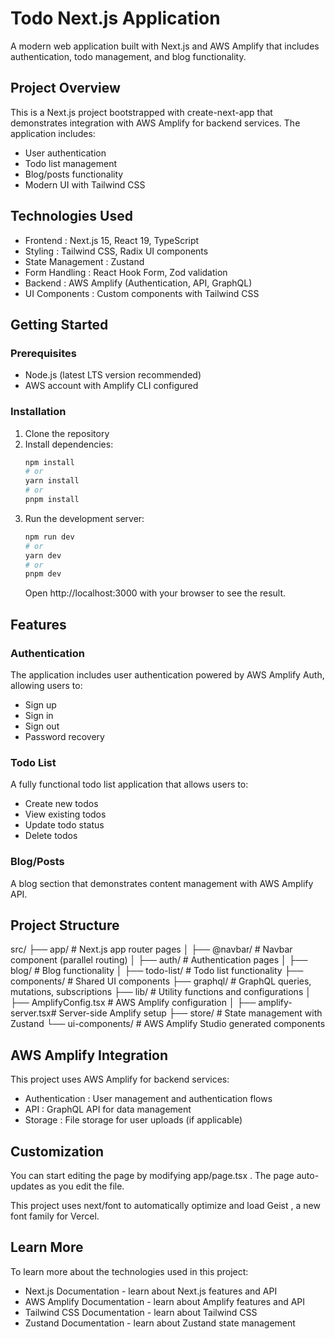 # Todo Next.js Application

A modern web application built with Next.js and AWS Amplify that includes authentication, todo management, and blog functionality.

## Project Overview

This is a Next.js project bootstrapped with create-next-app that demonstrates integration with AWS Amplify for backend services. The application includes:

- User authentication
- Todo list management
- Blog/posts functionality
- Modern UI with Tailwind CSS

## Technologies Used

- Frontend : Next.js 15, React 19, TypeScript
- Styling : Tailwind CSS, Radix UI components
- State Management : Zustand
- Form Handling : React Hook Form, Zod validation
- Backend : AWS Amplify (Authentication, API, GraphQL)
- UI Components : Custom components with Tailwind CSS

## Getting Started

### Prerequisites

- Node.js (latest LTS version recommended)
- AWS account with Amplify CLI configured

### Installation

1. Clone the repository
2. Install dependencies:
   ```bash
   npm install
   # or
   yarn install
   # or
   pnpm install
   ```
3. Run the development server:
   ```bash
   npm run dev
   # or
   yarn dev
   # or
   pnpm dev
   ```
   Open http://localhost:3000 with your browser to see the result.

## Features

### Authentication

The application includes user authentication powered by AWS Amplify Auth, allowing users to:

- Sign up
- Sign in
- Sign out
- Password recovery

### Todo List

A fully functional todo list application that allows users to:

- Create new todos
- View existing todos
- Update todo status
- Delete todos

### Blog/Posts

A blog section that demonstrates content management with AWS Amplify API.

## Project Structure
src/
├── app/                  # Next.js app router pages
│   ├── @navbar/          # Navbar component (parallel routing)
│   ├── auth/             # Authentication pages
│   ├── blog/             # Blog functionality
│   ├── todo-list/        # Todo list functionality
├── components/           # Shared UI components
├── graphql/              # GraphQL queries, mutations, subscriptions
├── lib/                  # Utility functions and configurations
│   ├── AmplifyConfig.tsx # AWS Amplify configuration
│   ├── amplify-server.tsx# Server-side Amplify setup
├── store/                # State management with Zustand
└── ui-components/        # AWS Amplify Studio generated components

## AWS Amplify Integration
This project uses AWS Amplify for backend services:

- Authentication : User management and authentication flows
- API : GraphQL API for data management
- Storage : File storage for user uploads (if applicable)
## Customization
You can start editing the page by modifying app/page.tsx . The page auto-updates as you edit the file.

This project uses next/font to automatically optimize and load Geist , a new font family for Vercel.

## Learn More
To learn more about the technologies used in this project:

- Next.js Documentation - learn about Next.js features and API
- AWS Amplify Documentation - learn about Amplify features and API
- Tailwind CSS Documentation - learn about Tailwind CSS
- Zustand Documentation - learn about Zustand state management

